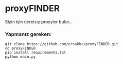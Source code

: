 # proxyFINDER

Sizin için ücretsiz proxyler bulur...

### Yapmanız gereken:
    git clone https://github.com/ernakkc/proxyFINDER.git
    cd proxyFINDER
    pip install requirements.txt
    python main.py
    
 
